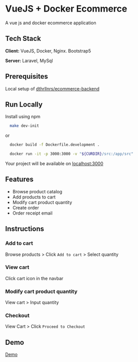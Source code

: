 
# VueJS + Docker Ecommerce

A vue js and docker ecommerce application


## Tech Stack

**Client:** VueJS, Docker, Nginx. Bootstrap5

**Server:** Laravel, MySql


## Prerequisites
Local setup of [dthrllnrs/ecommerce-backend](https://github.com/dthrllnrs/ecommerce-backend)
## Run Locally

Install using npm

```bash
  make dev-init
```
  or
```bash
  docker build -f Dockerfile.development .
```
```bash
  docker run -it -p 3000:3000 -v "${CURDIR}/src:/app/src"
```
Your project will be available on [localhost:3000](localhost:3000)
    
## Features

- Browse product catalog
- Add products to cart
- Modify cart product quantity
- Create order
- Order receipt email


## Instructions

### Add to cart
Browse products > Click `Add to cart` > Select quantity

### View cart
Click cart icon in the navbar

### Modify cart product quantity
View cart > Input quantity

### Checkout
View Cart > Click `Proceed to Checkout`
## Demo

[Demo](http://purchasepro.dthrllnrs.com/)


